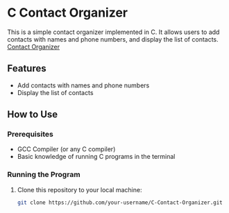 # C Contact Organizer

This is a simple contact organizer implemented in C. It allows users to add contacts with names and phone numbers, and display the list of contacts.
[Contact Organizer](contact.png)
## Features

- Add contacts with names and phone numbers
- Display the list of contacts

## How to Use

### Prerequisites

- GCC Compiler (or any C compiler)
- Basic knowledge of running C programs in the terminal

### Running the Program

1. Clone this repository to your local machine:
   ```sh
   git clone https://github.com/your-username/C-Contact-Organizer.git
